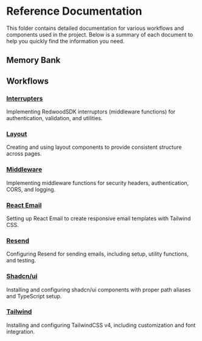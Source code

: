 # Reference Documentation

This folder contains detailed documentation for various workflows and components used in the project. Below is a summary of each document to help you quickly find the information you need.

## Memory Bank


## Workflows

### [Interrupters](./workflows/interrupters.md)
Implementing RedwoodSDK interruptors (middleware functions) for authentication, validation, and utilities.

### [Layout](./workflows/layout.md)
Creating and using layout components to provide consistent structure across pages.

### [Middleware](./workflows/middleware.md)
Implementing middleware functions for security headers, authentication, CORS, and logging.

### [React Email](./workflows/react-email.md)
Setting up React Email to create responsive email templates with Tailwind CSS.

### [Resend](./workflows/resend.md)
Configuring Resend for sending emails, including setup, utility functions, and testing.

### [Shadcn/ui](./workflows/shadcn.md)
Installing and configuring shadcn/ui components with proper path aliases and TypeScript setup.

### [Tailwind](./workflows/tailwind.md)
Installing and configuring TailwindCSS v4, including customization and font integration.
